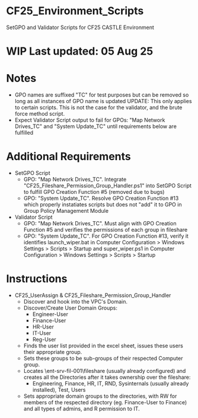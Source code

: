 # CF25_Environment_Scripts
SetGPO and Validator Scripts for CF25 CASTLE Environment

# **WIP Last updated: 05 Aug 25**

# Notes
- GPO names are suffixed "TC" for test purposes but can be removed so long as all instances of GPO name is updated UPDATE: This only applies to certain scripts. This is not the case for the validator, and the brute force method script.
- Expect Validator Script output to fail for GPOs: "Map Network Drives_TC" and "System Update_TC" until requirements below are fulfilled

# Additional Requirements
- SetGPO Script
  - GPO: "Map Network Drives_TC". Integrate "CF25_Fileshare_Permission_Group_Handler.ps1" into SetGPO Script to fulfill GPO Creation Function #5 (removed due to bugs)
  - GPO: "System Update_TC". Resolve GPO Creation Function #13 which properly instatiates scripts but does not "add" it to GPO in Group Policy Management Module
- Validator Script
  - GPO: "Map Network Drives_TC". Must align with GPO Creation Function #5 and verifies the permissions of each group in fileshare
  - GPO: "System Update_TC". For GPO Creation Function #13, verify it identifies launch_wiper.bat in Computer Configuration > Windows Settings > Scripts > Startup
    and  super_wiper.ps1 in Computer Configuration > Windows Settings > Scripts > Startup

 # Instructions
- CF25_UserAssign & CF25_Fileshare_Permission_Group_Handler
  - Discover and hook into the VPC's Domain.
  - Discover/Create User Domain Groups:
    - Engineer-User
    - Finance-User
    - HR-User
    - IT-User
    - Reg-User
  - Finds the user list provided in the excel sheet, issues these users their appropriate group.
  - Sets these groups to be sub-groups of their respected Computer group.
  - Locates \\ent-srv-fil-001\fileshare (usually already configured) and creates all the Directories after it takes ownership over the fileshare:
    - Engineering, Finance, HR, IT, RND, Sysinternals (usually already installed), Test, Users
  - Sets appropriate domain groups to the directories, with RW for members of the respected directory (eg. Finance-User to Finance) and all types of admins, and R permission to IT.
